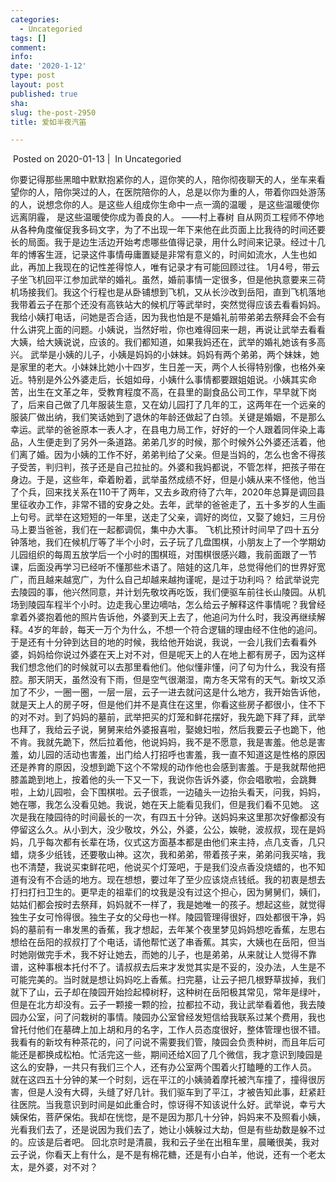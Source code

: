 ```yaml
---
categories:
  - Uncategoried
tags: []
comment: 
info: 
date: '2020-1-12'
type: post
layout: post
published: true
sha: 
slug: the-post-2950
title: 爱如半夜汽笛

---
```


 Posted on 2020-01-13 |  In Uncategoried

你要记得那些黑暗中默默抱紧你的人，逗你笑的人，陪你彻夜聊天的人，坐车来看望你的人，陪你哭过的人，在医院陪你的人，总是以你为重的人，带着你四处游荡的人，说想念你的人。是这些人组成你生命中一点一滴的温暖 ，是这些温暖使你远离阴霾， 是这些温暖使你成为善良的人。
                                                            ——村上春树
自从网页工程师不停地从各种角度催促我多码文字，为了不出现一年下来他在此页面上比我待的时间还要长的局面。我于是边生活边开始考虑哪些值得记录，用什么时间来记录。经过十几年的博客生涯，记录这件事情毋庸置疑是非常有意义的，时间如流水，人生也如此，再加上我现在的记性差得惊人，唯有记录才有可能回顾过往。
1月4号，带云子坐飞机回平江参加武举的婚礼。虽然，婚前事情一定很多，但是他执意要来三荷机场接我们。我这个行程也是从卧铺想到飞机，又从长沙改到岳阳，直到飞机落地我带着云子在那个还没有高铁站大的候机厅等武举时，突然觉得应该去看看妈妈。我给小姨打电话，问她是否合适，因为我也怕是不是婚礼前带弟弟去祭拜会不会有什么讲究上面的问题。小姨说，当然好啦，你也难得回来一趟，再说让武举去看看大姨，给大姨说说，应该的。我们都知道，如果我妈还在，武举的婚礼她该有多高兴。
武举是小姨的儿子，小姨是妈妈的小妹妹。妈妈有两个弟弟，两个妹妹，她是家里的老大。小妹妹比她小十四岁，生日差一天，两个人长得特别像，也格外亲近。特别是外公外婆走后，长姐如母，小姨什么事情都要跟姐姐说。小姨其实命苦，出生在文革之年，受教育程度不高，在县里的副食品公司工作，早早就下岗了，后来自己做了几年服装生意，又在幼儿园打了几年的工，这两年在一个远亲的服装厂做出纳，我们笑话她到了退休的年龄还做起了白领。关键是婚姻，不是那么幸运。武举的爸爸原本一表人才，在县电力局工作，好好的一个人跟着同伴染上毒品，人生便走到了另外一条道路。弟弟几岁的时候，那个时候外公外婆还活着，他们离了婚。因为小姨的工作不好，弟弟判给了父亲。但是当妈的，怎么也舍不得孩子受苦，判归判，孩子还是自己拉扯的。外婆和我妈都说，不管怎样，把孩子带在身边。于是，这些年，牵着盼着，武举虽然成绩不好，但是小姨从来不怪他，他当了个兵，回来找关系在110干了两年，又去乡政府待了六年，2020年总算是调回县里征收办工作，非常不错的安身之处。去年，武举的爸爸走了，五十多岁的人生画上句号。武举在这短短的一年里，送走了父亲，调好的岗位，又娶了媳妇，三月份马上要当爸爸，我们在一起都调侃，集中办大事。
飞机比预计时间早了四十五分钟落地，我们在候机厅等了半个小时，云子玩了几盘围棋，小朋友上了一个学期幼儿园组织的每周五放学后一个小时的围棋班，对围棋很感兴趣，我前面跟了一节课，后面没再学习已经听不懂那些术语了。陪娃的这几年，总觉得他们的世界好宽广，而且越来越宽广，为什么自己却越来越拘谨呢，是过于功利吗？
给武举说完去陵园的事，他兴然同意，并计划先敬坟再吃饭，我们便驱车前往长山陵园。从机场到陵园车程半个小时。边走我心里边嘀咕，怎么给云子解释这件事情呢？我曾经拿着外婆抱着他的照片告诉他，外婆到天上去了，他追问为什么时，我没再继续解释。4岁的年龄，每天一万个为什么，不想一个符合逻辑的理由经不住他的追问。于是还有十分钟到达目的地的时候，我给他开始说，我说，一会儿我们去看看外婆，妈妈给你说过外婆在天上对不对，但是呢天上的人在地上都有房子，因为这样我们想念他们的时候就可以去那里看他们。他似懂非懂，问了句为什么，我没有搭腔。那天阴天，虽然没有下雨，但是空气很潮湿，南方冬天常有的天气。新坟又添加了不少，一圈一圈，一层一层，云子一进去就问这是什么地方，我开始告诉他，就是天上人的房子呀，但是他们并不是真住在这里，你看这些房子都很小，住不下的对不对。到了妈妈的墓前，武举把买的灯笼和鲜花摆好，我先跪下拜了拜，武举也拜了，我给云子说，舅舅来给外婆报喜啦，娶媳妇啦，然后我要云子也跪下，他不肯。我就先跪下，然后拉着他，他说妈妈，我不是不愿意，我是害羞。他总是害羞，幼儿园的活动也害羞，出门给人打招呼也害羞，我一直不知道这是性格的原因还是养育的原因，没想到跪下这个不常规的动作他也会感到害羞。于是我就帮他把膝盖跪到地上，按着他的头一下又一下，我说你告诉外婆，你会唱歌啦，会跳舞啦，上幼儿园啦，会下围棋啦。云子很乖，一边磕头一边抬头看天，问我，妈妈，她在哪，我怎么没看见她。我说，她在天上能看见我们，但是我们看不见她。
这次是我在陵园待的时间最长的一次，有四五十分钟。送妈妈来这里那次好像都没有停留这么久。从小到大，没少敬坟，外公，外婆，公公，娭毑，波叔叔，现在是妈妈，几乎每次都有长辈在场，仪式这方面基本都是由他们来主持，点几支香，几只蜡，烧多少纸钱，还要敬山神。这次，我和弟弟，带着孩子来，弟弟问我买啥，我也不清楚，我说买束鲜花吧，他说买个灯笼吧，于是我们没点香没烧蜡的，也不知道有没有不合适的地方。现在想想，要过年了至少应该烧点钱纸。我的初衷是想去打扫打扫卫生的。更早走的祖辈们的坟我是没有过这个担心，因为舅舅们，姨们，姑姑们都会按时去祭拜，妈妈就不一样了，我是她唯一的孩子。想起这些，就觉得独生子女可怜得很。独生子女的父母也一样。陵园管理得很好，四处都很干净，妈妈的墓前有一串发黑的香蕉，我才想起，去年某个夜里梦见妈妈想吃香蕉，左思右想给在岳阳的叔叔打了个电话，请他帮忙送了串香蕉。其实，大姨也在岳阳，但当时她刚做完手术，我不好让她去，而她的儿子，也是弟弟，从来就让人觉得不靠谱，这种事根本托付不了。请叔叔去后来才发觉其实是不妥的，没办法，人生是不可能完美的。当时就是想让妈妈吃上香蕉。扫完墓，让云子把几根野草拔掉，我们就下了山，云子却在陵园开始捡起樟树籽，这种树在岳阳极其常见，常年是绿叶，但是在北方却没有。云子一颗接一颗的捡，拉都拉不动，我让武举看着他，我去陵园办公室，问了问栽树的事情。陵园办公室曾经发短信给我联系过某个费用，我也曾托付他们在墓碑上加上胡和月的名字，工作人员态度很好，整体管理也很不错。我看有的新坟有种茶花的，问了问说不需要我们管，陵园会负责种树，而且年后可能还是都换成松柏。忙活完这一些，期间还给X回了几个微信，我才意识到陵园是这么的安静，一共只有我们三个人，还有办公室两个围着火打瞌睡的工作人员。
就在这四五十分钟的某一个时刻，远在平江的小姨骑着摩托被汽车撞了，撞得很厉害，但是人没有大碍，头缝了好几针。我们驱车到了平江，才被告知此事，赶紧赶往医院。当我意识到时间是如此重合时，惊讶得不知该说什么好。武举说，幸亏大姨保佑，菩萨保佑。我却在恍惚，是不是因为那几十分钟，妈妈来不及照看小姨，光看我们去了，还是说因为我们去了，她让小姨躲过大劫，但是有些劫数是躲不过的。应该是后者吧。
回北京时是清晨，我和云子坐在出租车里，晨曦很美，我对云子说，你看天上有什么，是不是有棉花糖，还是有小白羊，他说，还有一个老太太，是外婆，对不对？

